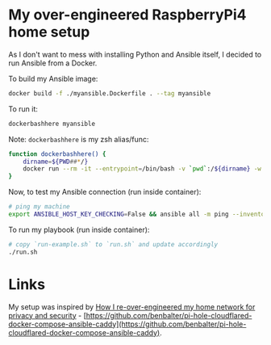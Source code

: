 # My over-engineered RaspberryPi4 home setup

As I don't want to mess with installing Python and Ansible itself, I decided to run Ansible from a Docker.

To build my Ansible image:

```sh
docker build -f ./myansible.Dockerfile . --tag myansible
```

To run it:

```sh
dockerbashhere myansible
```

Note: `dockerbashhere` is my zsh alias/func:

```sh
function dockerbashhere() {
    dirname=${PWD##*/}
    docker run --rm -it --entrypoint=/bin/bash -v `pwd`:/${dirname} -w /${dirname} "$@"
}
```

Now, to test my Ansible connection (run inside container):

```sh
# ping my machine
export ANSIBLE_HOST_KEY_CHECKING=False && ansible all -m ping --inventory hosts.yaml --ask-pass
```

To run my playbook (run inside container):

```sh
# copy `run-example.sh` to `run.sh` and update accordingly
./run.sh
```

# Links

My setup was inspired by [How I re-over-engineered my home network for privacy and security](https://ben.balter.com/2021/09/01/how-i-re-over-engineered-my-home-network/) - [https://github.com/benbalter/pi-hole-cloudflared-docker-compose-ansible-caddy](https://github.com/benbalter/pi-hole-cloudflared-docker-compose-ansible-caddy).
